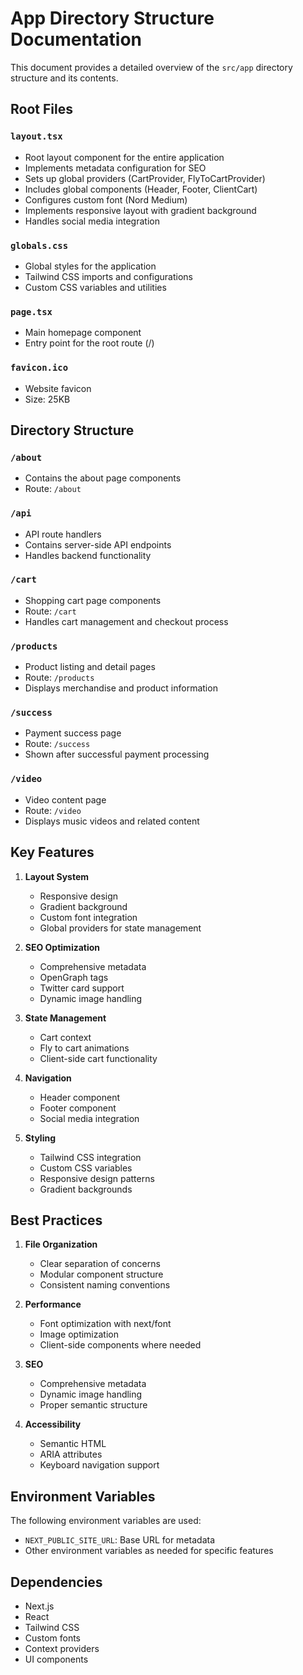 # App Directory Structure Documentation

This document provides a detailed overview of the `src/app` directory structure and its contents.

## Root Files

### `layout.tsx`
- Root layout component for the entire application
- Implements metadata configuration for SEO
- Sets up global providers (CartProvider, FlyToCartProvider)
- Includes global components (Header, Footer, ClientCart)
- Configures custom font (Nord Medium)
- Implements responsive layout with gradient background
- Handles social media integration

### `globals.css`
- Global styles for the application
- Tailwind CSS imports and configurations
- Custom CSS variables and utilities

### `page.tsx`
- Main homepage component
- Entry point for the root route (/)

### `favicon.ico`
- Website favicon
- Size: 25KB

## Directory Structure

### `/about`
- Contains the about page components
- Route: `/about`

### `/api`
- API route handlers
- Contains server-side API endpoints
- Handles backend functionality

### `/cart`
- Shopping cart page components
- Route: `/cart`
- Handles cart management and checkout process

### `/products`
- Product listing and detail pages
- Route: `/products`
- Displays merchandise and product information

### `/success`
- Payment success page
- Route: `/success`
- Shown after successful payment processing

### `/video`
- Video content page
- Route: `/video`
- Displays music videos and related content

## Key Features

1. **Layout System**
   - Responsive design
   - Gradient background
   - Custom font integration
   - Global providers for state management

2. **SEO Optimization**
   - Comprehensive metadata
   - OpenGraph tags
   - Twitter card support
   - Dynamic image handling

3. **State Management**
   - Cart context
   - Fly to cart animations
   - Client-side cart functionality

4. **Navigation**
   - Header component
   - Footer component
   - Social media integration

5. **Styling**
   - Tailwind CSS integration
   - Custom CSS variables
   - Responsive design patterns
   - Gradient backgrounds

## Best Practices

1. **File Organization**
   - Clear separation of concerns
   - Modular component structure
   - Consistent naming conventions

2. **Performance**
   - Font optimization with next/font
   - Image optimization
   - Client-side components where needed

3. **SEO**
   - Comprehensive metadata
   - Dynamic image handling
   - Proper semantic structure

4. **Accessibility**
   - Semantic HTML
   - ARIA attributes
   - Keyboard navigation support

## Environment Variables

The following environment variables are used:
- `NEXT_PUBLIC_SITE_URL`: Base URL for metadata
- Other environment variables as needed for specific features

## Dependencies

- Next.js
- React
- Tailwind CSS
- Custom fonts
- Context providers
- UI components 